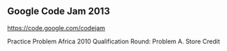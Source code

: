 Google Code Jam 2013
--------------------
https://code.google.com/codejam

Practice Problem
Africa 2010 Qualification Round: Problem A. Store Credit

